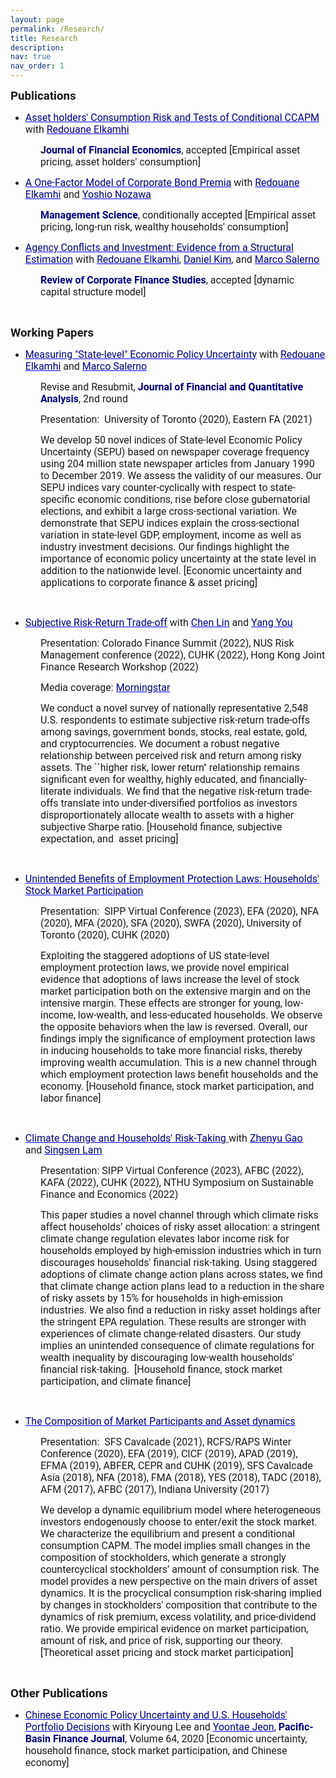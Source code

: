 ```yaml
---
layout: page
permalink: /Research/
title: Research
description: 
nav: true
nav_order: 1
---
```


<p><span style="font-size:11pt"><span style="font-family:Calibri,sans-serif"><strong><span style="font-size:14.0pt"><span style="font-family:Roboto">Publications</span></span></strong></span></span></p>

<ul>
	<li><span style="font-size:11pt"><span style="font-family:Calibri,sans-serif"><a href="https://papers.ssrn.com/sol3/papers.cfm?abstract_id=3349844" style="color:blue; text-decoration:underline" target="_blank"><span style="font-size:12.0pt"><span style="font-family:Roboto"><span style="color:navy">Asset holders&#39; Consumption Risk and Tests of Conditional CCAPM</span></span></span></a> <span style="font-size:12.0pt"><span style="font-family:Roboto">with&nbsp;<span style="color:navy"><a href="https://www.rotman.utoronto.ca/FacultyAndResearch/Faculty/FacultyBios/Elkamhi" style="color:blue; text-decoration:underline" target="_blank"><span style="color:navy">Redouane Elkamhi</span></a></span></span></span></span></span></li>
</ul>

<p style="margin-left:48px"><span style="font-size:11pt"><span style="font-family:Calibri,sans-serif"><strong><span style="font-size:12.0pt"><span style="font-family:Roboto">J<span style="color:navy">ournal of Financial Economics</span></span></span></strong><span style="font-size:12.0pt"><span style="font-family:Roboto">, accepted&nbsp;[Empirical asset pricing,&nbsp;asset holders&#39;&nbsp;consumption]</span></span></span></span></p>

<ul>
	<li><span style="font-size:11pt"><span style="font-family:Calibri,sans-serif"><a href="https://papers.ssrn.com/sol3/papers.cfm?abstract_id=3669068" style="color:blue; text-decoration:underline" target="_blank"><span style="font-size:12.0pt"><span style="font-family:Roboto"><span style="color:navy">A One-Factor Model of Corporate Bond Premia</span></span></span></a><span style="font-size:12.0pt"><span style="font-family:Roboto"> with&nbsp;<span style="color:navy"><a href="https://www.rotman.utoronto.ca/FacultyAndResearch/Faculty/FacultyBios/Elkamhi" style="color:blue; text-decoration:underline" target="_blank"><span style="color:navy">Redouane Elkamhi</span></a></span> and&nbsp;</span></span><a href="https://yoshionozawa.github.io/" style="color:blue; text-decoration:underline" target="_blank"><span style="font-size:12.0pt"><span style="font-family:Roboto"><span style="color:navy">Yoshio Nozawa</span></span></span></a></span></span></li>
</ul>

<p style="margin-left:48px"><span style="font-size:11pt"><span style="font-family:Calibri,sans-serif"><strong><span style="font-size:12.0pt"><span style="font-family:Roboto"><span style="color:navy">Management Science</span></span></span></strong><span style="font-size:12.0pt"><span style="font-family:Roboto">, conditionally accepted&nbsp;[Empirical asset pricing, long-run risk, wealthy households&#39; consumption]</span></span></span></span></p>

<ul>
	<li><span style="font-size:11pt"><span style="font-family:Calibri,sans-serif"><a href="https://academic.oup.com/rcfs/advance-article-abstract/doi/10.1093/rcfs/cfac019/6576649" style="color:blue; text-decoration:underline" target="_blank"><span style="font-size:12.0pt"><span style="font-family:Roboto"><span style="color:navy">Agency Conflicts and Investment: Evidence from a Structural Estimation</span></span></span></a><span style="font-size:12.0pt"><span style="font-family:Roboto"> with&nbsp;<span style="color:navy"><a href="https://www.rotman.utoronto.ca/FacultyAndResearch/Faculty/FacultyBios/Elkamhi" style="color:blue; text-decoration:underline" target="_blank"><span style="color:navy">Redouane Elkamhi</span></a></span>,&nbsp;</span></span><a href="https://sites.google.com/view/danielsangkim/home" style="color:blue; text-decoration:underline" target="_blank"><span style="font-size:12.0pt"><span style="font-family:Roboto"><span style="color:navy">Daniel Kim</span></span></span></a><span style="font-size:12.0pt"><span style="font-family:Roboto">, and&nbsp;</span></span><a href="https://sites.google.com/view/marco-salerno" style="color:blue; text-decoration:underline" target="_blank"><span style="font-size:12.0pt"><span style="font-family:Roboto"><span style="color:navy">Marco Salerno</span></span></span></a></span></span></li>
</ul>

<p style="margin-left:48px"><span style="font-size:11pt"><span style="font-family:Calibri,sans-serif"><strong><span style="font-size:12.0pt"><span style="font-family:Roboto"><span style="color:navy">Review of Corporate Finance Studies</span></span></span></strong><span style="font-size:12.0pt"><span style="font-family:Roboto">,&nbsp;accepted&nbsp;[dynamic capital structure model]</span></span></span></span></p>

<p>&nbsp;</p>

<p><span style="font-size:11pt"><span style="font-family:Calibri,sans-serif"><strong><span style="font-size:14.0pt"><span style="font-family:Roboto">Working Papers</span></span></strong></span></span></p>

<ul>
	<li><span style="font-size:11pt"><span style="font-family:Calibri,sans-serif"><a href="https://papers.ssrn.com/sol3/papers.cfm?abstract_id=3695365" style="color:blue; text-decoration:underline" target="_blank"><span style="font-size:12.0pt"><span style="font-family:Roboto"><span style="color:navy">Measuring &quot;State-level&quot; Economic Policy Uncertainty</span></span></span></a><span style="font-size:12.0pt"><span style="font-family:Roboto"> with&nbsp;<span style="color:navy"><a href="https://www.rotman.utoronto.ca/FacultyAndResearch/Faculty/FacultyBios/Elkamhi" style="color:blue; text-decoration:underline" target="_blank"><span style="color:navy">Redouane Elkamhi</span></a></span> and&nbsp;</span></span><a href="https://sites.google.com/view/marco-salerno" style="color:blue; text-decoration:underline" target="_blank"><span style="font-size:12.0pt"><span style="font-family:Roboto"><span style="color:navy">Marco Salerno</span></span></span></a></span></span></li>
</ul>

<p style="margin-left:48px"><span style="font-size:11pt"><span style="font-family:Calibri,sans-serif"><span style="font-size:12.0pt"><span style="font-family:Roboto">Revise and Resubmit,&nbsp;<strong><span style="color:navy">Journal of Financial and Quantitative Analysis</span></strong>, 2nd round</span></span></span></span></p>

<p style="margin-left:48px"><span style="font-size:11pt"><span style="font-family:Calibri,sans-serif"><span style="font-size:12.0pt"><span style="font-family:Roboto">Presentation: &nbsp;University of Toronto (2020), Eastern FA (2021)</span></span></span></span></p>

<p style="margin-left:48px"><span style="font-size:11pt"><span style="font-family:Calibri,sans-serif"><span style="font-size:12.0pt"><span style="font-family:Roboto">We develop 50 novel indices of State-level Economic Policy Uncertainty (SEPU) based on newspaper coverage frequency using 204 million state newspaper articles from January 1990 to December 2019. We assess the validity of our measures. Our SEPU indices vary counter-cyclically with respect to state-specific economic conditions, rise before close gubernatorial elections, and exhibit a large cross-sectional variation. We demonstrate that SEPU indices explain the cross-sectional variation in state-level GDP, employment, income as well as industry investment decisions. Our findings highlight the importance of economic policy uncertainty at the state level in addition to the nationwide level. [Economic uncertainty and applications to corporate finance&nbsp;&amp;&nbsp;asset pricing]</span></span></span></span></p>

<p style="margin-left:48px">&nbsp;</p>

<ul>
	<li><span style="font-size:11pt"><span style="font-family:Calibri,sans-serif"><a href="http://ssrn.com/abstract=4096443" style="color:blue; text-decoration:underline" target="_blank"><span style="font-size:12.0pt"><span style="font-family:Roboto"><span style="color:navy">Subjective Risk-Return Trade-off</span></span></span></a><span style="font-size:12.0pt"><span style="font-family:Roboto"> with&nbsp;</span></span><a href="https://www.hkubs.hku.hk/people/chen-lin/" style="color:blue; text-decoration:underline" target="_blank"><span style="font-size:12.0pt"><span style="font-family:Roboto"><span style="color:navy">Chen Lin</span></span></span></a><span style="font-size:12.0pt"><span style="font-family:Roboto"> and&nbsp;</span></span><a href="https://yangyou1.weebly.com/" style="color:blue; text-decoration:underline" target="_blank"><span style="font-size:12.0pt"><span style="font-family:Roboto"><span style="color:navy">Yang You</span></span></span></a></span></span></li>
</ul>

<p style="margin-left:48px"><span style="font-size:11pt"><span style="font-family:Calibri,sans-serif"><span style="font-size:12.0pt"><span style="font-family:Roboto">Presentation:&nbsp;Colorado Finance Summit&nbsp;(2022),&nbsp;NUS Risk Management conference (2022), CUHK (2022), Hong Kong Joint Finance Research Workshop (2022)</span></span></span></span></p>

<p style="margin-left:48px"><span style="font-size:11pt"><span style="font-family:Calibri,sans-serif"><span style="font-size:12.0pt"><span style="font-family:Roboto">Media coverage:&nbsp;</span></span><a href="https://www.morningstar.com/news/marketwatch/20220730279/most-investors-still-dont-understand-the-relationship-between-risk-and-return-study-reveals" style="color:blue; text-decoration:underline" target="_blank"><span style="font-size:12.0pt"><span style="font-family:Roboto"><span style="color:navy">Morningstar</span></span></span></a></span></span></p>

<p style="margin-left:48px"><span style="font-size:11pt"><span style="font-family:Calibri,sans-serif"><span style="font-size:12.0pt"><span style="font-family:Roboto">We conduct a novel survey of nationally representative 2,548 U.S. respondents to estimate subjective risk-return trade-offs among savings, government bonds, stocks, real estate, gold, and cryptocurrencies. We document a robust negative relationship between perceived risk and return among risky assets. The ``higher risk, lower return&#39;&#39; relationship remains significant even for wealthy, highly educated, and financially-literate individuals. We find that the negative risk-return trade-offs translate into under-diversified portfolios as investors disproportionately allocate wealth to assets with a higher subjective Sharpe ratio.&nbsp;[Household finance, subjective expectation, and &nbsp;asset pricing]</span></span></span></span></p>

<p style="margin-left:48px">&nbsp;</p>

<ul>
	<li><span style="font-size:11pt"><span style="color:navy"><span style="font-family:Calibri,sans-serif"><a href="https://papers.ssrn.com/sol3/papers.cfm?abstract_id=4163869" style="color:blue; text-decoration:underline" target="_blank"><span style="font-size:12.0pt"><span style="font-family:Roboto"><span style="color:navy">Unintended Benefits of Employment Protection Laws: Households&#39; Stock Market Participation</span></span></span></a></span></span></span></li>
</ul>

<p style="margin-left:48px"><span style="font-size:11pt"><span style="font-family:Calibri,sans-serif"><span style="font-size:12.0pt"><span style="font-family:Roboto">Presentation: &nbsp;SIPP Virtual Conference (2023),&nbsp;EFA (2020), NFA (2020), MFA (2020), SFA (2020), SWFA (2020), University of Toronto (2020), CUHK (2020)</span></span></span></span></p>

<p style="margin-left:48px"><span style="font-size:11pt"><span style="font-family:Calibri,sans-serif"><span style="font-size:12.0pt"><span style="font-family:Roboto">Exploiting the staggered adoptions of US state-level employment protection laws, we provide novel empirical evidence that adoptions of laws increase the level of stock market participation both on the extensive margin and on the intensive margin. These effects are stronger for young, low-income, low-wealth, and less-educated households. We observe the opposite behaviors when the law is reversed. Overall, our findings imply the significance of employment protection laws in inducing households to take more financial risks, thereby improving wealth accumulation. This is a new channel through which employment protection laws benefit households and the economy.&nbsp;[Household finance, stock market participation, and labor finance]</span></span></span></span></p>

<p style="margin-left:48px">&nbsp;</p>

<ul>
	<li><span style="font-size:11pt"><span style="font-family:Calibri,sans-serif"><a href="https://papers.ssrn.com/sol3/papers.cfm?abstract_id=4056360" style="color:blue; text-decoration:underline" target="_blank"><span style="font-size:12.0pt"><span style="font-family:Roboto"><span style="color:navy">Climate Change and Households&#39; Risk-Taking</span></span></span>&nbsp;</a><span style="font-size:12.0pt"><span style="font-family:Roboto">with&nbsp;</span></span><a href="https://www.bschool.cuhk.edu.hk/staff/gao-zhenyu/" style="color:blue; text-decoration:underline" target="_blank"><span style="font-size:12.0pt"><span style="font-family:Roboto"><span style="color:navy">Zhenyu Gao</span></span></span></a><span style="font-size:12.0pt"><span style="font-family:Roboto"> and&nbsp;<span style="color:navy"><a href="https://grad.bschool.cuhk.edu.hk/students/lam-sing-sen/" style="color:blue; text-decoration:underline" target="_blank"><span style="color:navy">Singsen Lam</span></a></span></span></span></span></span></li>
</ul>

<p style="margin-left:48px"><span style="font-size:11pt"><span style="font-family:Calibri,sans-serif"><span style="font-size:12.0pt"><span style="font-family:Roboto">Presentation: SIPP Virtual Conference (2023), AFBC (2022), KAFA (2022),&nbsp;CUHK (2022), NTHU Symposium on Sustainable Finance and Economics (2022)</span></span></span></span></p>

<p style="margin-left:48px"><span style="font-size:11pt"><span style="font-family:Calibri,sans-serif"><span style="font-size:12.0pt"><span style="font-family:Roboto">This paper studies a novel channel through which climate risks affect households&rsquo; choices of risky asset allocation: a stringent climate change regulation elevates labor income risk for households employed by high-emission industries which in turn discourages households&#39; financial risk-taking. Using staggered adoptions of climate change action plans across states, we find that climate change action plans lead to a reduction in the share of risky assets by 15% for households in high-emission industries. We also find a reduction in risky asset holdings after the stringent EPA regulation. These results are stronger with experiences of climate change-related disasters. Our study implies an unintended consequence of climate regulations for wealth inequality by discouraging low-wealth households&#39; financial risk-taking.&nbsp; [Household finance, stock market participation, and&nbsp;climate finance]</span></span></span></span></p>

<p style="margin-left:48px">&nbsp;</p>

<ul>
	<li><span style="font-size:11pt"><span style="font-family:Calibri,sans-serif"><a href="https://papers.ssrn.com/sol3/papers.cfm?abstract_id=3349840" style="color:blue; text-decoration:underline" target="_blank"><span style="font-size:12.0pt"><span style="font-family:Roboto"><span style="color:navy">The Composition of Market Participants and Asset dynamics</span></span></span></a>&nbsp;</span></span></li>
</ul>

<p style="margin-left:48px"><span style="font-size:11pt"><span style="font-family:Calibri,sans-serif"><span style="font-size:12.0pt"><span style="font-family:Roboto">Presentation: &nbsp;SFS Cavalcade (2021), RCFS/RAPS Winter Conference (2020), EFA (2019), CICF (2019), APAD (2019), EFMA (2019), ABFER, CEPR and CUHK (2019), SFS Cavalcade Asia (2018), NFA (2018), FMA (2018), YES (2018), TADC (2018), AFM (2017), AFBC (2017), Indiana University (2017)&nbsp;</span></span></span></span></p>

<p style="margin-left:48px"><span style="font-size:11pt"><span style="font-family:Calibri,sans-serif"><span style="font-size:12.0pt"><span style="font-family:Roboto">We develop a dynamic equilibrium model where heterogeneous investors endogenously choose to enter/exit the stock market. We characterize the equilibrium and present a conditional consumption&nbsp;CAPM. The model implies small changes in the composition of stockholders, which generate a strongly countercyclical stockholders&rsquo; amount of consumption risk. The model provides a new perspective on the main drivers of asset dynamics. It is the procyclical consumption risk-sharing implied by changes in stockholders&#39; composition that contribute to the dynamics of risk premium, excess volatility, and price-dividend ratio. We provide empirical evidence on market participation, amount of risk, and price of risk, supporting our theory. [Theoretical asset pricing and stock market participation]</span></span></span></span></p>

<p style="margin-left:48px">&nbsp;</p>

<p><span style="font-size:11pt"><span style="font-family:Calibri,sans-serif"><strong><span style="font-size:14.0pt"><span style="font-family:Roboto">Other Publications</span></span></strong></span></span></p>

<ul>
	<li><span style="font-size:11pt"><span style="font-family:Calibri,sans-serif"><a href="https://www.sciencedirect.com/science/article/pii/S0927538X20304510" style="color:blue; text-decoration:underline" target="_blank"><span style="font-size:12.0pt"><span style="font-family:Roboto"><span style="color:navy">Chinese Economic Policy Uncertainty and U.S. Households&#39; Portfolio Decisions</span></span></span></a><span style="font-size:12.0pt"><span style="font-family:Roboto"> with Kiryoung Lee&nbsp;and&nbsp;</span></span><a href="https://www.degroote.mcmaster.ca/profiles/jeony5/" style="color:blue; text-decoration:underline" target="_blank"><span style="font-size:12.0pt"><span style="font-family:Roboto"><span style="color:navy">Yoontae Jeon</span></span></span></a><span style="font-size:12.0pt"><span style="font-family:Roboto">, <strong><span style="color:navy">Pacific-Basin Finance Journal</span></strong>, Volume 64, 2020&nbsp;[Economic uncertainty, household finance, stock market participation, and Chinese economy]</span></span></span></span></li>
</ul>




